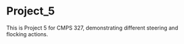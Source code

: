 # Project_5
This is Project 5 for CMPS 327, demonstrating different steering and flocking actions. 
